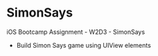 # SimonSays
iOS Bootcamp Assignment - W2D3 - SimonSays

* Build  Simon Says game using UIView elements
